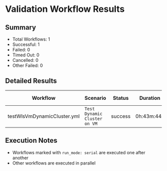 # Validation Workflow Results

## Summary
- Total Workflows: 1
- Successful: 1
- Failed: 0
- Timed Out: 0
- Cancelled: 0
- Other Failed: 0

## Detailed Results

| Workflow | Scenario | Status | Duration | Run URL |
|----------|----------|---------|-----------|----------|
| testWlsVmDynamicCluster.yml | `Test Dynamic Cluster on VM` | success | 0h:43m:44s | [View Run](https://github.com/azure-javaee/weblogic-azure/actions/runs/16612531076) |


## Execution Notes
- Workflows marked with `run_mode: serial` are executed one after another
- Other workflows are executed in parallel
